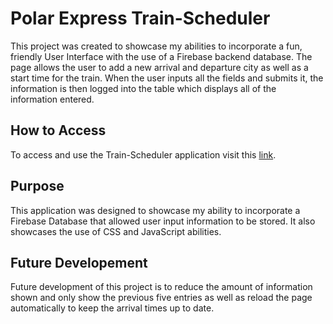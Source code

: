 # Polar Express Train-Scheduler

This project was created to showcase my abilities to incorporate a fun, friendly User Interface with the use of a Firebase backend database. 
The page allows the user to add a new arrival and departure city as well as a start time for the train. When the user inputs all the fields and submits it, the information is then logged into the table which displays all of the information entered. 

## How to Access

To access and use the Train-Scheduler application visit this [link](https://kooldrmony.github.io/Train-Scheduler/).

## Purpose

This application was designed to showcase my ability to incorporate a Firebase Database that allowed user input information to be stored. It also showcases the use of CSS and JavaScript abilities. 

## Future Developement

Future development of this project is to reduce the amount of information shown and only show the previous five entries as well as reload the page automatically to keep the arrival times up to date.
